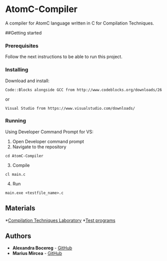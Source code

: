 # AtomC-Compiler

A compiler for AtomC language written in C for Compilation Techniques.

##Getting started

### Prerequisites

Follow the next instructions to be able to run this project.

### Installing

Download and install: 
```
Code::Blocks alongside GCC from http://www.codeblocks.org/downloads/26
```
or
```
Visual Studio from https://www.visualstudio.com/downloads/
```

### Running
Using Developer Command Prompt for VS:
1. Open Developer command prompt 
2. Navigate to the repository
``` 
cd AtomC-Compiler
```
3. Compile 
```
cl main.c
```
4. Run
```
main.exe <testfile_name>.c
```

## Materials
*[Compilation Techniques Laboratory](https://sites.google.com/site/razvanaciu/compilation-techniques)
*[Test programs](https://sites.google.com/site/razvanaciu/AtomC-tests.zip?attredirects=0)

## Authors
* **Alexandra Bocereg** - [GitHub](https://github.com/alexandra-b)
* **Marius Mircea** - [GitHub](https://github.com/Marius2m)
